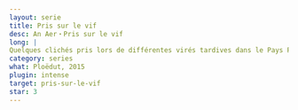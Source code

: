 ```yaml
---
layout: serie
title: Pris sur le vif
desc: An Aer・Pris sur le vif
long: |
Quelques clichés pris lors de différentes virés tardives dans le Pays Pourleth.
category: series
what: Ploëdut, 2015
plugin: intense
target: pris-sur-le-vif
star: 3
---
```

